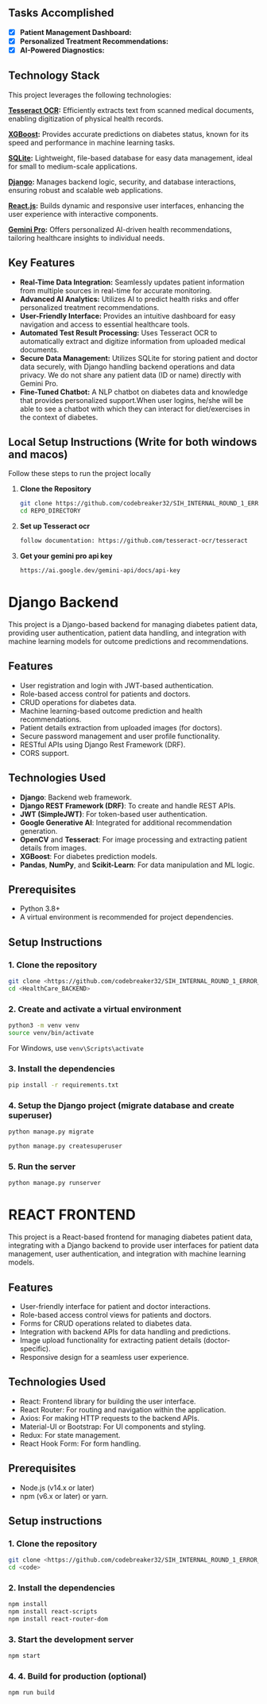 ## Tasks Accomplished

- [x] **Patient Management Dashboard:**
- [x] **Personalized Treatment Recommendations:** 
- [x] **AI-Powered Diagnostics:**

## Technology Stack

This project leverages the following technologies:

**[Tesseract OCR](https://github.com/tesseract-ocr/tesseract):** Efficiently extracts text from scanned medical documents, enabling digitization of physical health records.

**[XGBoost](https://xgboost.readthedocs.io/):** Provides accurate predictions on diabetes status, known for its speed and performance in machine learning tasks.

**[SQLite](https://www.sqlite.org/index.html):** Lightweight, file-based database for easy data management, ideal for small to medium-scale applications.

**[Django](https://www.djangoproject.com/):** Manages backend logic, security, and database interactions, ensuring robust and scalable web applications.

**[React.js](https://reactjs.org/):** Builds dynamic and responsive user interfaces, enhancing the user experience with interactive components.

**[Gemini Pro](https://deepmind.google/technologies/gemini/pro/):** Offers personalized AI-driven health recommendations, tailoring healthcare insights to individual needs.


## Key Features

- **Real-Time Data Integration:** Seamlessly updates patient information from multiple sources in real-time for accurate monitoring.
- **Advanced AI Analytics:** Utilizes AI to predict health risks and offer personalized treatment recommendations.
- **User-Friendly Interface:** Provides an intuitive dashboard for easy navigation and access to essential healthcare tools.
- **Automated Test Result Processing:** Uses Tesseract OCR to automatically extract and digitize information from uploaded medical documents.
- **Secure Data Management:** Utilizes SQLite for storing patient and doctor data securely, with Django handling backend operations and data privacy. We do not share any patient data (ID or name) directly with Gemini Pro.
- **Fine-Tuned Chatbot:** A NLP chatbot on diabetes data and knowledge that provides personalized support.When user logins, he/she will be able to see a chatbot with which they can interact for diet/exercises in the context of diabetes.



## Local Setup Instructions (Write for both windows and macos)

Follow these steps to run the project locally

1. **Clone the Repository**
   ```bash
   git clone https://github.com/codebreaker32/SIH_INTERNAL_ROUND_1_ERROR_404_CHANGE_FOUND
   cd REPO_DIRECTORY
   ```
2. **Set up Tesseract ocr**
   ```bash
   follow documentation: https://github.com/tesseract-ocr/tesseract
   ```
3. **Get your gemini pro api key**
   ```bash
   https://ai.google.dev/gemini-api/docs/api-key
   ```
# Django Backend 

This project is a Django-based backend for managing diabetes patient data, providing user authentication, patient data handling, and integration with machine learning models for outcome predictions and recommendations.

## Features
- User registration and login with JWT-based authentication.
- Role-based access control for patients and doctors.
- CRUD operations for diabetes data.
- Machine learning-based outcome prediction and health recommendations.
- Patient details extraction from uploaded images (for doctors).
- Secure password management and user profile functionality.
- RESTful APIs using Django Rest Framework (DRF).
- CORS support.

## Technologies Used
- **Django**: Backend web framework.
- **Django REST Framework (DRF)**: To create and handle REST APIs.
- **JWT (SimpleJWT)**: For token-based user authentication.
- **Google Generative AI**: Integrated for additional recommendation generation.
- **OpenCV** and **Tesseract**: For image processing and extracting patient details from images.
- **XGBoost**: For diabetes prediction models.
- **Pandas**, **NumPy**, and **Scikit-Learn**: For data manipulation and ML logic. 
  
## Prerequisites

- Python 3.8+
- A virtual environment is recommended for project dependencies.

## Setup Instructions

### 1. Clone the repository
 ```bash
git clone <https://github.com/codebreaker32/SIH_INTERNAL_ROUND_1_ERROR_404_CHANGE_FOUND.git>
cd <HealthCare_BACKEND>
```

### 2. Create and activate a virtual environment
 ```bash
python3 -m venv venv
source venv/bin/activate
``` 
For Windows, use `venv\Scripts\activate`

### 3. Install the dependencies
 ```bash
pip install -r requirements.txt
```
### 4. Setup the Django project (migrate database and create superuser)
 ```bash
python manage.py migrate
```
 ```bash
python manage.py createsuperuser
```
### 5. Run the server
 ```bash
python manage.py runserver
```
# REACT FRONTEND 
This project is a React-based frontend for managing diabetes patient data, integrating with a Django backend to provide user interfaces for patient data management, user authentication, and integration with machine learning models.

## Features
- User-friendly interface for patient and doctor interactions.
- Role-based access control views for patients and doctors.
- Forms for CRUD operations related to diabetes data.
- Integration with backend APIs for data handling and predictions.
- Image upload functionality for extracting patient details (doctor-specific).
- Responsive design for a seamless user experience.

## Technologies Used
- React: Frontend library for building the user interface.
- React Router: For routing and navigation within the application.
- Axios: For making HTTP requests to the backend APIs.
- Material-UI or Bootstrap: For UI components and styling.
- Redux: For state management. 
- React Hook Form: For form handling.

## Prerequisites
- Node.js (v14.x or later)
- npm (v6.x or later) or yarn.

## Setup instructions 

### 1. Clone the repository 
```bash
git clone <https://github.com/codebreaker32/SIH_INTERNAL_ROUND_1_ERROR_404_CHANGE_FOUND.git>
cd <code>
```
### 2. Install the dependencies 
 ```bash
npm install
npm install react-scripts 
npm install react-router-dom
```
### 3. Start the development server
 ```bash
npm start
```
### 4. 4. Build for production (optional)
 ```bash
npm run build
```




 

